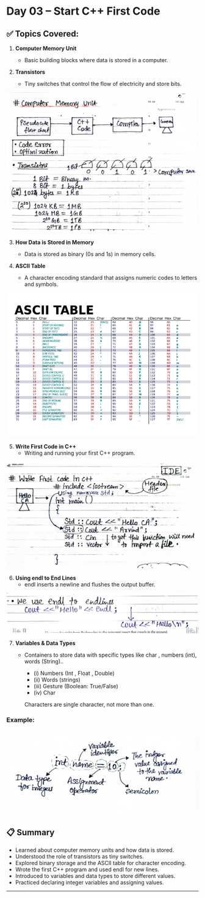 # Day 03 – Start C++ First Code

## ✅ Topics Covered:

1. **Computer Memory Unit**  
   - Basic building blocks where data is stored in a computer.

2. **Transistors**
   - Tiny switches that control the flow of electricity and store bits.

![Example](img/memory.jpg)

3. **How Data is Stored in Memory**  
   - Data is stored as binary (0s and 1s) in memory cells.

4. **ASCII Table**  
   - A character encoding standard that assigns numeric codes to letters and symbols.

![Example](img/ASCII-Table.png)

5. **Write First Code in C++** 
   - Writing and running your first C++ program.

![Example](img/First-Code.jpg)

6. **Using endl to End Lines**  
   - endl inserts a newline and flushes the output buffer.

![Example](img/endl.jpg)

7. **Variables & Data Types**
   - Containers to store data with specific types like char , numbers (int), words (String)..  
     - (i) Numbers (Int , Float , Double) 
     - (ii) Words (strings)  
     - (iii) Gesture (Boolean: True/False)  
     - (iv) Char

     Characters are single character, not more than one.

### Example:
![Example](img/operator.jpg)
---

## 📋 Summary

- Learned about computer memory units and how data is stored.  
- Understood the role of transistors as tiny switches.  
- Explored binary storage and the ASCII table for character encoding.  
- Wrote the first C++ program and used endl for new lines.  
- Introduced to variables and data types to store different values.  
- Practiced declaring integer variables and assigning values.
---